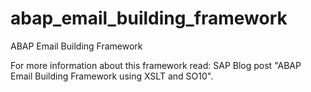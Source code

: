 # abap_email_building_framework
 ABAP Email Building Framework

For more information about this framework read:
SAP Blog post "ABAP Email Building Framework using XSLT and SO10".

